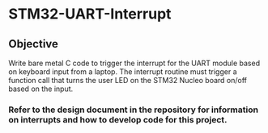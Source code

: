 
# STM32-UART-Interrupt

## Objective
Write bare metal C code to trigger the interrupt for the UART module based on keyboard input from a laptop. The interrupt routine must trigger a function call that turns the user LED on the STM32 Nucleo board on/off based on the input.

### Refer to the design document in the repository for information on interrupts and how to develop code for this project.
